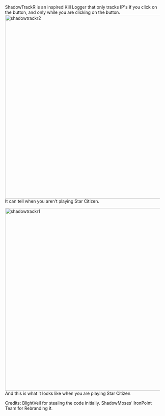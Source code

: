 ShadowTrackR is an inspired Kill Logger that only tracks IP's if you click on the button, and only while you are clicking on the button.
<img width="596" alt="shadowtrackr2" src="https://github.com/user-attachments/assets/eb3337b5-52ff-4240-a0a5-a6af2ae82fb1" />
It can tell when you aren't playing Star Citizen.

<img width="593" alt="shadowtrackr1" src="https://github.com/user-attachments/assets/932a51ec-b4fc-4678-9f58-74a840b0cbcd" />
And this is what it looks like when you are playing Star Citizen.



Credits:
BlightVeil for stealing the code initially.
ShadowMoses' IronPoint Team for Rebranding it.
